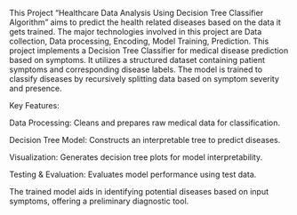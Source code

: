 This Project “Healthcare Data Analysis Using Decision Tree Classifier Algorithm” aims to predict the health related diseases based on the data it gets trained. The major technologies involved in this project are Data collection, Data processing, Encoding, Model Training, Prediction. This project implements a Decision Tree Classifier for medical disease prediction based on symptoms. It utilizes a structured dataset containing patient symptoms and corresponding disease labels. The model is trained to classify diseases by recursively splitting data based on symptom severity and presence.

Key Features:

Data Processing: Cleans and prepares raw medical data for classification.

Decision Tree Model: Constructs an interpretable tree to predict diseases.

Visualization: Generates decision tree plots for model interpretability.

Testing & Evaluation: Evaluates model performance using test data.

The trained model aids in identifying potential diseases based on input symptoms, offering a preliminary diagnostic tool.
